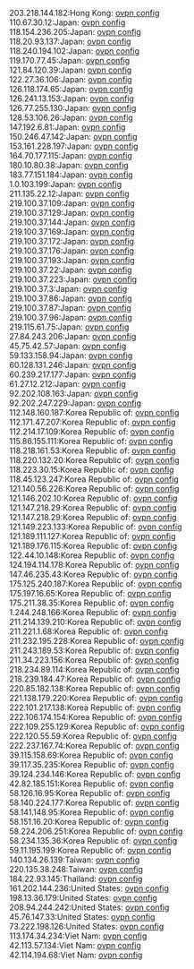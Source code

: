 203.218.144.182:Hong Kong: [ovpn config](vpn/203_218_144_182.ovpn)  
110.67.30.12:Japan: [ovpn config](vpn/110_67_30_12.ovpn)  
118.154.236.205:Japan: [ovpn config](vpn/118_154_236_205.ovpn)  
118.20.93.137:Japan: [ovpn config](vpn/118_20_93_137.ovpn)  
118.240.194.102:Japan: [ovpn config](vpn/118_240_194_102.ovpn)  
119.170.77.45:Japan: [ovpn config](vpn/119_170_77_45.ovpn)  
121.84.120.39:Japan: [ovpn config](vpn/121_84_120_39.ovpn)  
122.27.36.106:Japan: [ovpn config](vpn/122_27_36_106.ovpn)  
126.118.174.65:Japan: [ovpn config](vpn/126_118_174_65.ovpn)  
126.241.13.153:Japan: [ovpn config](vpn/126_241_13_153.ovpn)  
126.77.255.130:Japan: [ovpn config](vpn/126_77_255_130.ovpn)  
128.53.106.26:Japan: [ovpn config](vpn/128_53_106_26.ovpn)  
147.192.6.81:Japan: [ovpn config](vpn/147_192_6_81.ovpn)  
150.246.47.142:Japan: [ovpn config](vpn/150_246_47_142.ovpn)  
153.161.228.197:Japan: [ovpn config](vpn/153_161_228_197.ovpn)  
164.70.177.115:Japan: [ovpn config](vpn/164_70_177_115.ovpn)  
180.10.80.38:Japan: [ovpn config](vpn/180_10_80_38.ovpn)  
183.77.151.184:Japan: [ovpn config](vpn/183_77_151_184.ovpn)  
1.0.103.199:Japan: [ovpn config](vpn/1_0_103_199.ovpn)  
211.135.22.12:Japan: [ovpn config](vpn/211_135_22_12.ovpn)  
219.100.37.109:Japan: [ovpn config](vpn/219_100_37_109.ovpn)  
219.100.37.129:Japan: [ovpn config](vpn/219_100_37_129.ovpn)  
219.100.37.144:Japan: [ovpn config](vpn/219_100_37_144.ovpn)  
219.100.37.169:Japan: [ovpn config](vpn/219_100_37_169.ovpn)  
219.100.37.172:Japan: [ovpn config](vpn/219_100_37_172.ovpn)  
219.100.37.176:Japan: [ovpn config](vpn/219_100_37_176.ovpn)  
219.100.37.193:Japan: [ovpn config](vpn/219_100_37_193.ovpn)  
219.100.37.22:Japan: [ovpn config](vpn/219_100_37_22.ovpn)  
219.100.37.223:Japan: [ovpn config](vpn/219_100_37_223.ovpn)  
219.100.37.3:Japan: [ovpn config](vpn/219_100_37_3.ovpn)  
219.100.37.86:Japan: [ovpn config](vpn/219_100_37_86.ovpn)  
219.100.37.87:Japan: [ovpn config](vpn/219_100_37_87.ovpn)  
219.100.37.96:Japan: [ovpn config](vpn/219_100_37_96.ovpn)  
219.115.61.75:Japan: [ovpn config](vpn/219_115_61_75.ovpn)  
27.84.243.206:Japan: [ovpn config](vpn/27_84_243_206.ovpn)  
45.75.42.57:Japan: [ovpn config](vpn/45_75_42_57.ovpn)  
59.133.158.94:Japan: [ovpn config](vpn/59_133_158_94.ovpn)  
60.128.131.246:Japan: [ovpn config](vpn/60_128_131_246.ovpn)  
60.239.217.177:Japan: [ovpn config](vpn/60_239_217_177.ovpn)  
61.27.12.212:Japan: [ovpn config](vpn/61_27_12_212.ovpn)  
92.202.108.163:Japan: [ovpn config](vpn/92_202_108_163.ovpn)  
92.202.247.229:Japan: [ovpn config](vpn/92_202_247_229.ovpn)  
112.148.160.187:Korea Republic of: [ovpn config](vpn/112_148_160_187.ovpn)  
112.171.47.207:Korea Republic of: [ovpn config](vpn/112_171_47_207.ovpn)  
112.214.17.109:Korea Republic of: [ovpn config](vpn/112_214_17_109.ovpn)  
115.86.155.111:Korea Republic of: [ovpn config](vpn/115_86_155_111.ovpn)  
118.218.161.53:Korea Republic of: [ovpn config](vpn/118_218_161_53.ovpn)  
118.220.132.20:Korea Republic of: [ovpn config](vpn/118_220_132_20.ovpn)  
118.223.30.15:Korea Republic of: [ovpn config](vpn/118_223_30_15.ovpn)  
118.45.123.247:Korea Republic of: [ovpn config](vpn/118_45_123_247.ovpn)  
121.140.56.226:Korea Republic of: [ovpn config](vpn/121_140_56_226.ovpn)  
121.146.202.10:Korea Republic of: [ovpn config](vpn/121_146_202_10.ovpn)  
121.147.218.29:Korea Republic of: [ovpn config](vpn/121_147_218_29.ovpn)  
121.147.218.29:Korea Republic of: [ovpn config](vpn/121_147_218_29.ovpn)  
121.149.223.133:Korea Republic of: [ovpn config](vpn/121_149_223_133.ovpn)  
121.189.111.127:Korea Republic of: [ovpn config](vpn/121_189_111_127.ovpn)  
121.189.176.115:Korea Republic of: [ovpn config](vpn/121_189_176_115.ovpn)  
122.44.10.148:Korea Republic of: [ovpn config](vpn/122_44_10_148.ovpn)  
124.194.114.178:Korea Republic of: [ovpn config](vpn/124_194_114_178.ovpn)  
147.46.235.43:Korea Republic of: [ovpn config](vpn/147_46_235_43.ovpn)  
175.125.240.187:Korea Republic of: [ovpn config](vpn/175_125_240_187.ovpn)  
175.197.16.65:Korea Republic of: [ovpn config](vpn/175_197_16_65.ovpn)  
175.211.38.35:Korea Republic of: [ovpn config](vpn/175_211_38_35.ovpn)  
1.244.248.166:Korea Republic of: [ovpn config](vpn/1_244_248_166.ovpn)  
211.214.139.210:Korea Republic of: [ovpn config](vpn/211_214_139_210.ovpn)  
211.221.1.68:Korea Republic of: [ovpn config](vpn/211_221_1_68.ovpn)  
211.232.195.228:Korea Republic of: [ovpn config](vpn/211_232_195_228.ovpn)  
211.243.189.53:Korea Republic of: [ovpn config](vpn/211_243_189_53.ovpn)  
211.34.223.156:Korea Republic of: [ovpn config](vpn/211_34_223_156.ovpn)  
218.234.89.114:Korea Republic of: [ovpn config](vpn/218_234_89_114.ovpn)  
218.239.184.47:Korea Republic of: [ovpn config](vpn/218_239_184_47.ovpn)  
220.85.182.138:Korea Republic of: [ovpn config](vpn/220_85_182_138.ovpn)  
221.138.179.220:Korea Republic of: [ovpn config](vpn/221_138_179_220.ovpn)  
222.101.217.138:Korea Republic of: [ovpn config](vpn/222_101_217_138.ovpn)  
222.106.174.154:Korea Republic of: [ovpn config](vpn/222_106_174_154.ovpn)  
222.109.255.129:Korea Republic of: [ovpn config](vpn/222_109_255_129.ovpn)  
222.120.55.59:Korea Republic of: [ovpn config](vpn/222_120_55_59.ovpn)  
222.237.167.74:Korea Republic of: [ovpn config](vpn/222_237_167_74.ovpn)  
39.115.158.69:Korea Republic of: [ovpn config](vpn/39_115_158_69.ovpn)  
39.117.35.235:Korea Republic of: [ovpn config](vpn/39_117_35_235.ovpn)  
39.124.234.146:Korea Republic of: [ovpn config](vpn/39_124_234_146.ovpn)  
42.82.185.151:Korea Republic of: [ovpn config](vpn/42_82_185_151.ovpn)  
58.126.16.95:Korea Republic of: [ovpn config](vpn/58_126_16_95.ovpn)  
58.140.224.177:Korea Republic of: [ovpn config](vpn/58_140_224_177.ovpn)  
58.141.148.95:Korea Republic of: [ovpn config](vpn/58_141_148_95.ovpn)  
58.151.16.20:Korea Republic of: [ovpn config](vpn/58_151_16_20.ovpn)  
58.224.206.251:Korea Republic of: [ovpn config](vpn/58_224_206_251.ovpn)  
58.234.135.36:Korea Republic of: [ovpn config](vpn/58_234_135_36.ovpn)  
59.11.195.199:Korea Republic of: [ovpn config](vpn/59_11_195_199.ovpn)  
140.134.26.139:Taiwan: [ovpn config](vpn/140_134_26_139.ovpn)  
220.135.38.248:Taiwan: [ovpn config](vpn/220_135_38_248.ovpn)  
184.22.93.145:Thailand: [ovpn config](vpn/184_22_93_145.ovpn)  
161.202.144.236:United States: [ovpn config](vpn/161_202_144_236.ovpn)  
198.13.36.179:United States: [ovpn config](vpn/198_13_36_179.ovpn)  
208.94.244.242:United States: [ovpn config](vpn/208_94_244_242.ovpn)  
45.76.147.33:United States: [ovpn config](vpn/45_76_147_33.ovpn)  
73.222.198.126:United States: [ovpn config](vpn/73_222_198_126.ovpn)  
113.174.34.234:Viet Nam: [ovpn config](vpn/113_174_34_234.ovpn)  
42.113.57.134:Viet Nam: [ovpn config](vpn/42_113_57_134.ovpn)  
42.114.194.68:Viet Nam: [ovpn config](vpn/42_114_194_68.ovpn)  
